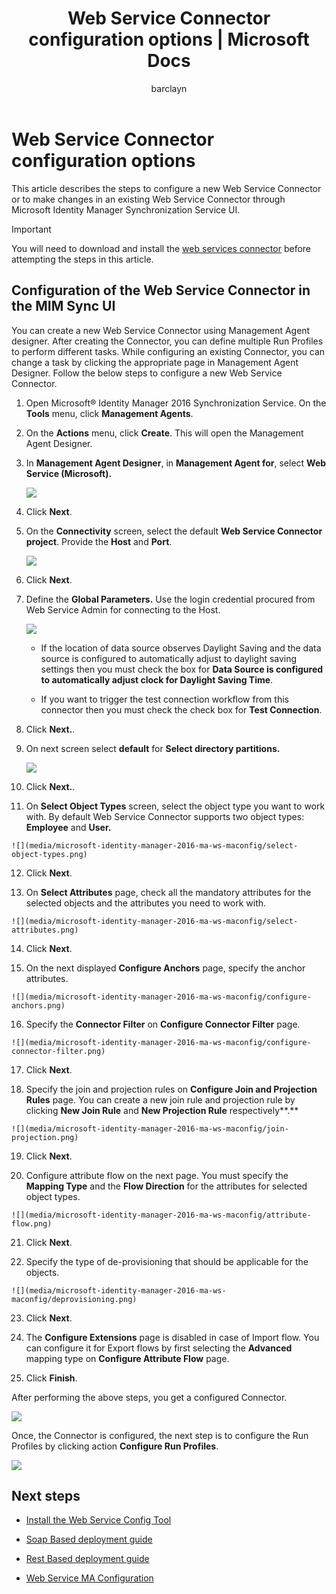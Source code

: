 ﻿---
# required metadata

title: Web Service Connector configuration options | Microsoft Docs
description: This article covers the steps required to install the web service configuration tool
keywords:
author: barclayn
ms.author: barclayn
manager: mbaldwin
ms.date: 11/28/2017
ms.topic: get-started-article
ms.service: microsoft-identity-manager
ms.technology: security
ms.assetid: 
---

# Web Service Connector configuration options
This article describes the steps to configure a new Web Service Connector or to make changes in an existing Web Service Connector through Microsoft Identity Manager Synchronization Service UI. 
>[!IMPORTANT]
You will need to download and install the [web services connector](https://www.microsoft.com/download/details.aspx?id=51495) before attempting the steps in this article.

## Configuration of the Web Service Connector in the MIM Sync UI

You can create a new Web Service Connector using Management Agent designer. After creating the Connector, you can define multiple Run Profiles to perform different tasks. While configuring an existing Connector, you can change a task by clicking the appropriate page in Management Agent Designer. Follow the below steps to configure a new Web Service Connector.

1.  Open Microsoft® Identity Manager 2016 Synchronization Service. On the **Tools** menu, click **Management Agents**.

2.  On the **Actions** menu, click **Create**. This will open the Management Agent Designer.

3.  In **Management Agent Designer**, in **Management Agent for**, select **Web Service (Microsoft).**

    ![](media/microsoft-identity-manager-2016-ma-ws-maconfig/create-ma.png)

4. Click **Next**.

5.  On the **Connectivity** screen, select the default **Web Service Connector project**. Provide the **Host** and **Port**.

    ![](media/microsoft-identity-manager-2016-ma-ws-maconfig/create-ma-connectivity.png)

6. Click **Next**.

7.  Define the **Global Parameters.** Use the login credential procured from Web Service Admin for connecting to the Host. 

    ![](media/microsoft-identity-manager-2016-ma-ws-maconfig/create-ma-global-parameters.png)

    -   If the location of data source  observes Daylight Saving and the data source is configured to automatically adjust to daylight saving settings then you must check the box for **Data Source is configured to automatically adjust clock for Daylight Saving Time**.

    -   If you want to trigger the test connection workflow from this connector then you must check the check box for **Test Connection**.

8. Click **Next.**.

9.  On next screen select **default** for **Select directory partitions.**

    ![](media/microsoft-identity-manager-2016-ma-ws-maconfig/create-ma-partitions.png)

10. Click **Next.**.

11.  On **Select Object Types** screen, select the object type you want to work with. By default Web Service Connector supports two object types:
    **Employee** and **User.**

    ![](media/microsoft-identity-manager-2016-ma-ws-maconfig/select-object-types.png)

12.   Click **Next**.

13.  On **Select Attributes** page, check all the mandatory attributes for the selected objects and the attributes you need to work with.

    ![](media/microsoft-identity-manager-2016-ma-ws-maconfig/select-attributes.png)

14.   Click **Next**.

15.  On the next displayed **Configure Anchors** page, specify the anchor attributes.

    ![](media/microsoft-identity-manager-2016-ma-ws-maconfig/configure-anchors.png)

16.  Specify the **Connector Filter** on **Configure Connector Filter** page.

    ![](media/microsoft-identity-manager-2016-ma-ws-maconfig/configure-connector-filter.png)

17.   Click **Next**.

18.  Specify the join and projection rules on **Configure Join and Projection Rules** page. You can create a new join rule and projection rule by clicking **New Join Rule** and **New Projection Rule** respectively**.**

    ![](media/microsoft-identity-manager-2016-ma-ws-maconfig/join-projection.png)

19. Click **Next**.

20.  Configure attribute flow on the next page. You must specify the **Mapping Type** and the **Flow Direction** for the attributes for selected object types.

    ![](media/microsoft-identity-manager-2016-ma-ws-maconfig/attribute-flow.png)

21. Click **Next**.

22.  Specify the type of de-provisioning that should be applicable for the objects.

    ![](media/microsoft-identity-manager-2016-ma-ws-maconfig/deprovisioning.png)

23.   Click **Next**.

24.  The **Configure Extensions** page is disabled in case of Import flow. You can configure it for Export flows by first selecting the **Advanced** mapping type on **Configure Attribute Flow** page.

25. Click **Finish**.

After performing the above steps, you get a configured Connector.

 ![](media/microsoft-identity-manager-2016-ma-ws-maconfig/sync-manager.png)

Once, the Connector is configured, the next step is to configure the Run Profiles by clicking action **Configure Run Profiles**.

 ![](media/microsoft-identity-manager-2016-ma-ws-maconfig/extensions.png)

## Next steps

-  [Install the Web Service Config Tool](microsoft-identity-manager-2016-ma-ws-install.md)

-  [Soap Based deployment guide](microsoft-identity-manager-2016-ma-ws-soap.md)

-  [Rest Based deployment guide](microsoft-identity-manager-2016-ma-ws-restgeneric.md)

-  [Web Service MA Configuration](microsoft-identity-manager-2016-ma-ws-restgeneric.md)

